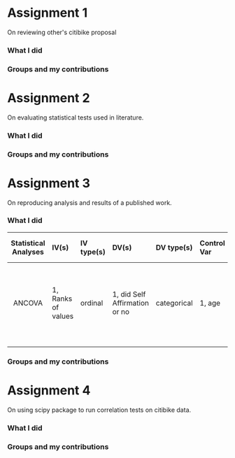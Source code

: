 # Assignment 1

On reviewing other's citibike proposal

### What I did


### Groups and my contributions


# Assignment 2

On evaluating statistical tests used in literature. 

### What I did


### Groups and my contributions


# Assignment 3

On reproducing analysis and results of a published work. 

### What I did


| **Statistical Analyses**	|  **IV(s)**  |  **IV type(s)** |  **DV(s)**  |  **DV type(s)**  |  **Control Var** | **Control Var type**  | **Question to be answered** | **_H0_** | **alpha** | **link to paper**| 
|:----------:|:----------|:------------|:-------------|:-------------|:------------|:------------- |:------------------|:----:|:-------:|:-------|
ANCOVA	| 1, Ranks of values | ordinal | 1, did Self Affirmation or no| categorical | 1, age | continuous (could also be categorical) | 	Do participants in self-affirmation rak  value significantly higher than control group | Ranks test groups <= Ranks control group | 0.05 | [Self-Affirmation Improves Problem-Solving under Stress](http://journals.plos.org/plosone/article?id=10.1371/journal.pone.0062593) |
  |||||||||


### Groups and my contributions


# Assignment 4

On using scipy package to run correlation tests on citibike data. 

### What I did


### Groups and my contributions